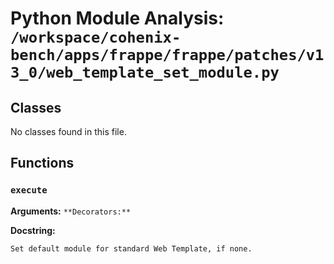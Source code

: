 # Python Module Analysis: `/workspace/cohenix-bench/apps/frappe/frappe/patches/v13_0/web_template_set_module.py`

## Classes

No classes found in this file.


## Functions

### `execute`
**Arguments:** ``
**Decorators:** ``

**Docstring:**
```
Set default module for standard Web Template, if none.
```

